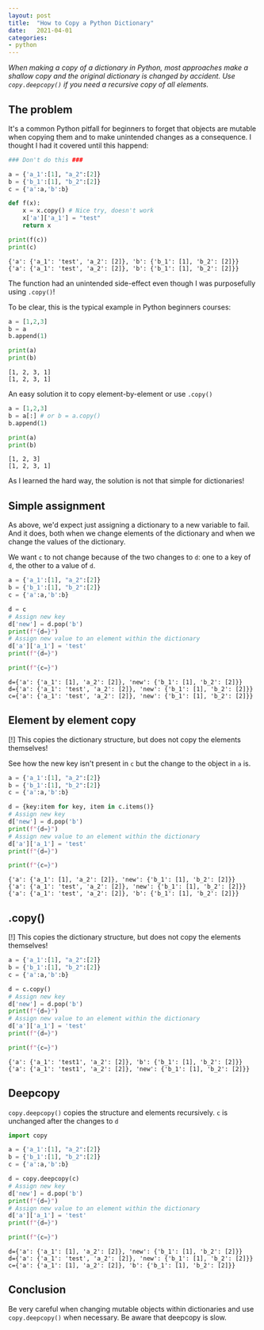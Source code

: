 ```yaml
---
layout: post
title:  "How to Copy a Python Dictionary"
date:   2021-04-01
categories:
- python
---
```


*When making a copy of a dictionary in Python, most approaches make a shallow copy and the original dictionary is changed by accident. Use `copy.deepcopy()` if you need a recursive copy of all elements.*

## The problem

It's a common Python pitfall for beginners to forget that objects are mutable when copying them and to make unintended changes as a consequence. I thought I had it covered until this happend:


```python
### Don't do this ###

a = {'a_1':[1], "a_2":[2]}
b = {'b_1':[1], "b_2":[2]}
c = {'a':a,'b':b}

def f(x):
    x = x.copy() # Nice try, doesn't work
    x['a']['a_1'] = "test"
    return x

print(f(c))
print(c)
```

    {'a': {'a_1': 'test', 'a_2': [2]}, 'b': {'b_1': [1], 'b_2': [2]}}
    {'a': {'a_1': 'test', 'a_2': [2]}, 'b': {'b_1': [1], 'b_2': [2]}}


The function had an unintended side-effect even though I was purposefully using `.copy()`! 

To be clear, this is the typical example in Python beginners courses:


```python
a = [1,2,3]
b = a
b.append(1)

print(a)
print(b)
```

    [1, 2, 3, 1]
    [1, 2, 3, 1]


An easy solution it to copy element-by-element or use `.copy()`


```python
a = [1,2,3]
b = a[:] # or b = a.copy()
b.append(1)

print(a)
print(b)
```

    [1, 2, 3]
    [1, 2, 3, 1]


As I learned the hard way, the solution is not that simple for dictionaries!

## Simple assignment

As above, we'd expect just assigning a dictionary to a new variable to fail. And it does, both when we change elements of the dictionary and when we change the values of the dictionary.

We want `c` to not change because of the two changes to `d`: one to a key of `d`, the other to a value of `d`.


```python
a = {'a_1':[1], "a_2":[2]}
b = {'b_1':[1], "b_2":[2]}
c = {'a':a,'b':b}

d = c
# Assign new key
d['new'] = d.pop('b')
print(f"{d=}")
# Assign new value to an element within the dictionary
d['a']['a_1'] = 'test'
print(f"{d=}")

print(f"{c=}")
```

    d={'a': {'a_1': [1], 'a_2': [2]}, 'new': {'b_1': [1], 'b_2': [2]}}
    d={'a': {'a_1': 'test', 'a_2': [2]}, 'new': {'b_1': [1], 'b_2': [2]}}
    c={'a': {'a_1': 'test', 'a_2': [2]}, 'new': {'b_1': [1], 'b_2': [2]}}


## Element by element copy

[!] This copies the dictionary structure, but does not copy the elements themselves!

See how the new key isn't present in `c` but the change to the object in `a` is.


```python
a = {'a_1':[1], "a_2":[2]}
b = {'b_1':[1], "b_2":[2]}
c = {'a':a,'b':b}

d = {key:item for key, item in c.items()}
# Assign new key
d['new'] = d.pop('b')
print(f"{d=}")
# Assign new value to an element within the dictionary
d['a']['a_1'] = 'test'
print(f"{d=}")

print(f"{c=}")
```

    {'a': {'a_1': [1], 'a_2': [2]}, 'new': {'b_1': [1], 'b_2': [2]}}
    {'a': {'a_1': 'test', 'a_2': [2]}, 'new': {'b_1': [1], 'b_2': [2]}}
    {'a': {'a_1': 'test', 'a_2': [2]}, 'b': {'b_1': [1], 'b_2': [2]}}


## .copy()
[!] This copies the dictionary structure, but does not copy the elements themselves!


```python
a = {'a_1':[1], "a_2":[2]}
b = {'b_1':[1], "b_2":[2]}
c = {'a':a,'b':b}

d = c.copy()
# Assign new key
d['new'] = d.pop('b')
print(f"{d=}")
# Assign new value to an element within the dictionary
d['a']['a_1'] = 'test'
print(f"{d=}")

print(f"{c=}")
```

    {'a': {'a_1': 'test1', 'a_2': [2]}, 'b': {'b_1': [1], 'b_2': [2]}}
    {'a': {'a_1': 'test1', 'a_2': [2]}, 'new': {'b_1': [1], 'b_2': [2]}}


## Deepcopy

`copy.deepcopy()` copies the structure and elements recursively. `c` is unchanged after the changes to `d`


```python
import copy
```


```python
a = {'a_1':[1], "a_2":[2]}
b = {'b_1':[1], "b_2":[2]}
c = {'a':a,'b':b}

d = copy.deepcopy(c)
# Assign new key
d['new'] = d.pop('b')
print(f"{d=}")
# Assign new value to an element within the dictionary
d['a']['a_1'] = 'test'
print(f"{d=}")

print(f"{c=}")
```

    d={'a': {'a_1': [1], 'a_2': [2]}, 'new': {'b_1': [1], 'b_2': [2]}}
    d={'a': {'a_1': 'test', 'a_2': [2]}, 'new': {'b_1': [1], 'b_2': [2]}}
    c={'a': {'a_1': [1], 'a_2': [2]}, 'b': {'b_1': [1], 'b_2': [2]}}


## Conclusion

Be very careful when changing mutable objects within dictionaries and use `copy.deepcopy()` when necessary. Be aware that deepcopy is slow.
